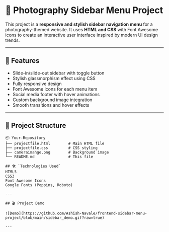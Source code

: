 # 📸 Photography Sidebar Menu Project

This project is a **responsive and stylish sidebar navigation menu** for a photography-themed website. It uses **HTML and CSS** with Font Awesome icons to create an interactive user interface inspired by modern UI design trends.

---

## 🚀 Features

- Slide-in/slide-out sidebar with toggle button
- Stylish glassmorphism effect using CSS
- Fully responsive design
- Font Awesome icons for each menu item
- Social media footer with hover animations
- Custom background image integration
- Smooth transitions and hover effects
---

## 📁 Project Structure

```plaintext
📦 Your-Repository
├── projectfile.html        # Main HTML file
├── projectfile.css         # CSS styling
├── cameraimahge.png        # Background image
└── README.md               # This file

## 🛠️ `Technologies Used`
HTML5
CSS3
Font Awesome Icons
Google Fonts (Poppins, Roboto)

---

## 🎬 Project Demo

![Demo](https://github.com/Ashish-Navale/frontend-sidebar-menu-project/blob/main/sidebar_demo.gif?raw=true)

---






